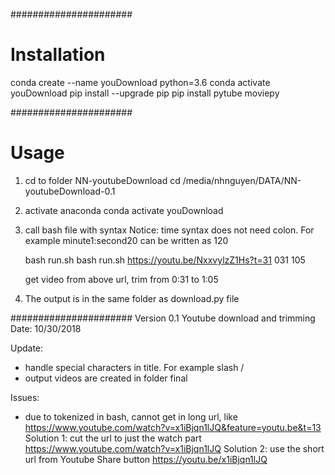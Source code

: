 ###################### 
# Installation
conda create --name youDownload python=3.6
conda activate youDownload
pip install --upgrade pip
pip install pytube moviepy

###################### 
# Usage
1. cd to folder NN-youtubeDownload
	cd /media/nhnguyen/DATA/NN-youtubeDownload-0.1
2. activate anaconda 
	conda activate youDownload
3. call bash file with syntax
	Notice: time syntax does not need colon. For example minute1:second20 can be written as 120
	
	bash run.sh <youtube Url> <startTime> <endTime> 
	bash run.sh https://youtu.be/NxxvylzZ1Hs?t=31 031 105

	get video from above url, trim from 0:31 to 1:05

4. The output is in the same folder as download.py file


###################### 
Version 0.1
Youtube download and trimming
Date: 10/30/2018

Update:
- handle special characters in title. For example slash / 
- output videos are created in folder final

Issues:
- due to tokenized in bash, cannot get in long url, like https://www.youtube.com/watch?v=x1iBjqn1lJQ&feature=youtu.be&t=13
	Solution 1: cut the url to just the watch part https://www.youtube.com/watch?v=x1iBjqn1lJQ
	Solution 2: use the short url from Youtube Share button https://youtu.be/x1iBjqn1lJQ